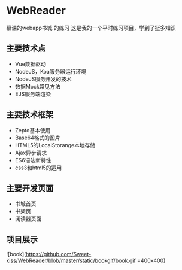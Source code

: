 # WebReader
慕课的webapp书城 的练习
这是我的一个平时练习项目，学到了挺多知识
## 主要技术点
* Vue数据驱动
* NodeJS，Koa服务器运行环境
* NodeJS服务开发的技术
* 数据Mock常见方法
* EJS服务端渲染
## 主要技术框架
* Zepto基本使用
* Base64格式的图片
* HTML5的LocalStorange本地存储
* Ajax异步请求
* ES6语法新特性
* css3和html5的运用
## 主要开发页面
* 书城首页
* 书架页
* 阅读器页面
## 项目展示
![book](https://github.com/Sweet-kiss/WebReader/blob/master/static/bookgif/book.gif =400x400)
